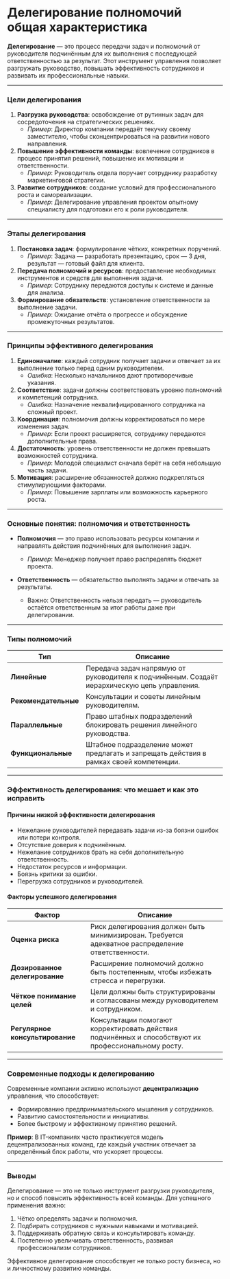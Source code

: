 # Делегирование полномочий общая характеристика

**Делегирование** — это процесс передачи задач и полномочий от руководителя подчинённым для их выполнения с последующей ответственностью за результат. Этот инструмент управления позволяет разгружать руководство, повышать эффективность сотрудников и развивать их профессиональные навыки.

---

### **Цели делегирования**

1. **Разгрузка руководства**: освобождение от рутинных задач для сосредоточения на стратегических решениях.
    - _Пример_: Директор компании передаёт текучку своему заместителю, чтобы сконцентрироваться на развитии нового направления.
2. **Повышение эффективности команды**: вовлечение сотрудников в процесс принятия решений, повышение их мотивации и ответственности.
    - _Пример_: Руководитель отдела поручает сотруднику разработку маркетинговой стратегии.
3. **Развитие сотрудников**: создание условий для профессионального роста и самореализации.
    - _Пример_: Делегирование управления проектом опытному специалисту для подготовки его к роли руководителя.

---

### **Этапы делегирования**

1. **Постановка задач**: формулирование чётких, конкретных поручений.
    - _Пример_: Задача — разработать презентацию, срок — 3 дня, результат — готовый файл для клиента.
2. **Передача полномочий и ресурсов**: предоставление необходимых инструментов и средств для выполнения задачи.
    - _Пример_: Сотруднику передаются доступы к системе и данные для анализа.
3. **Формирование обязательств**: установление ответственности за выполнение задачи.
    - _Пример_: Ожидание отчёта о прогрессе и обсуждение промежуточных результатов.

---

### **Принципы эффективного делегирования**

1. **Единоначалие**: каждый сотрудник получает задачи и отвечает за их выполнение только перед одним руководителем.
    - _Ошибка_: Несколько начальников дают противоречивые указания.
2. **Соответствие**: задачи должны соответствовать уровню полномочий и компетенций сотрудника.
    - _Ошибка_: Назначение неквалифицированного сотрудника на сложный проект.
3. **Координация**: полномочия должны корректироваться по мере изменения задач.
    - _Пример_: Если проект расширяется, сотруднику передаются дополнительные права.
4. **Достаточность**: уровень ответственности не должен превышать возможностей сотрудника.
    - _Пример_: Молодой специалист сначала берёт на себя небольшую часть задачи.
5. **Мотивация**: расширение обязанностей должно подкрепляться стимулирующими факторами.
    - _Пример_: Повышение зарплаты или возможность карьерного роста.

---

### **Основные понятия: полномочия и ответственность**

- **Полномочия** — это право использовать ресурсы компании и направлять действия подчинённых для выполнения задач.
    
    - _Пример_: Менеджер получает право распределять бюджет проекта.
- **Ответственность** — обязательство выполнять задачи и отвечать за результаты.
    
    - Важно: Ответственность нельзя передать — руководитель остаётся ответственным за итог работы даже при делегировании.

---

### **Типы полномочий**

|**Тип**|**Описание**|
|---|---|
|**Линейные**|Передача задач напрямую от руководителя к подчинённым. Создаёт иерархическую цепь управления.|
|**Рекомендательные**|Консультации и советы линейным руководителям.|
|**Параллельные**|Право штабных подразделений блокировать решения линейного руководства.|
|**Функциональные**|Штабное подразделение может предлагать и запрещать действия в рамках своей компетенции.|

---

### **Эффективность делегирования: что мешает и как это исправить**

#### **Причины низкой эффективности делегирования**

- Нежелание руководителей передавать задачи из-за боязни ошибок или потери контроля.
- Отсутствие доверия к подчинённым.
- Нежелание сотрудников брать на себя дополнительную ответственность.
- Недостаток ресурсов и информации.
- Боязнь критики за ошибки.
- Перегрузка сотрудников и руководителей.

#### **Факторы успешного делегирования**

|**Фактор**|**Описание**|
|---|---|
|**Оценка риска**|Риск делегирования должен быть минимизирован. Требуется адекватное распределение ответственности.|
|**Дозированное делегирование**|Расширение полномочий должно быть постепенным, чтобы избежать стресса и перегрузки.|
|**Чёткое понимание целей**|Цели должны быть структурированы и согласованы между руководителем и сотрудником.|
|**Регулярное консультирование**|Консультации помогают корректировать действия подчинённых и способствуют их профессиональному росту.|

---

### **Современные подходы к делегированию**

Современные компании активно используют **децентрализацию** управления, что способствует:

- Формированию предпринимательского мышления у сотрудников.
- Развитию самостоятельности и инициативы.
- Более быстрому и эффективному принятию решений.

**Пример**: В IT-компаниях часто практикуется модель децентрализованных команд, где каждый участник отвечает за определённый блок работы, что ускоряет процессы.

---

### **Выводы**

Делегирование — это не только инструмент разгрузки руководителя, но и способ повысить эффективность всей команды. Для успешного применения важно:

1. Чётко определять задачи и полномочия.
2. Подбирать сотрудников с нужными навыками и мотивацией.
3. Поддерживать обратную связь и консультировать команду.
4. Постепенно увеличивать ответственность, развивая профессионализм сотрудников.

Эффективное делегирование способствует не только росту бизнеса, но и личностному развитию команды.